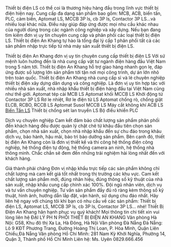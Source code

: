 Thiết bị điện LS có thể coi là thương hiệu hàng đầu trong lĩnh vực thiết bị điện hiện nay. Cung cấp đa dạng sản phẩm bao gồm: MCB, ACB, biến tần, PLC, cảm biến, Aptomat LS, MCCB 3P ls, cb 3P ls, Contactor 3P LS…và nhiều loại khác nữa. Điều này giúp đáp ứng được mọi nhu cầu khác nhau của người dùng trong các ngành công nghiệp và xây dựng.
Nếu bạn đang tìm kiếm đơn vị uy tín chuyên cung cấp và phân phối các loại thiết bị điện LS. Thiết bị điện An Khang tự hào là tổng đại lý cấp 1 phân phối tất cả các sản phẩm nhập trực tiếp từ nhà máy sản xuất thiết bị điện LS.

Thiết bị điện An Khang đơn vị uy tín chuyên cung cấp thiết bị điện LS
Với sứ mệnh luôn hướng đến là nhà cung cấp vật tư ngành điện hàng đầu Việt Nam trong 5 năm tới. Thiết bị điện An Khang hỗ trợ giao hàng nhanh gọn lẹ, đáp ứng được số lượng lớn sản phẩm tới tận nơi mọi công trình, dự án lớn nhỏ trên toàn quốc.
Thiết bị điện An Khang nhà cung cấp sỉ và lẻ chuyên nghiệp thiết bị điện xây dựng dân dụng và công nghiệp. Là đơn vị uy tín hợp tác với nhiều nhà sản xuất, nhà nhập khẩu thiết bị điện hàng đầu tại Việt Nam cũng như thế giới. 
Aptomat tép cài MCB LS
Aptomat khối MCCB LS
Khởi động từ Contactor 3P LS
Rơ le nhiệt, Rơ le điện từ LS
Aptomat chống rò, chống giật ELCB, RCBO, RCCB LS
Aptomat Susol MCCB LS
Máy cắt không khí ACB LS
[Biến Tần LS](https://thietbidienankhang.vn/thiet-bi-dien-cong-nghiep/thiet-bi-dien-ls.html)
Thiết bị chống sét lan truyền LS
Bộ điều khiển PLC

Dịch vụ chuyên nghiệp
Cam kết đảm bảo chất lượng sản phẩm phân phối đến khách hàng đều được quản lý chặt chẽ từ khâu đầu tiên chọn sản phẩm, chọn nhà sản xuất, chọn nhà nhập khẩu đến sự chu đáo trong khâu dịch vụ, bảo hành, hậu mãi, bảo trì bảo dưỡng sản phẩm.
Bên cạnh đó, thiết bị điện An Khang còn là đơn vị thiết kế và thi công hệ thống điện công nghiệp, hệ thống điện tự động, hệ thống camera an ninh, hệ thống nhà thông minh. Chắc chắn sẽ đem đến những trải nghiệm hài lòng nhất đến với khách hàng.

Giá thành phải chăng
Đơn vị nhập khẩu trực tiếp các sản phẩm không chỉ chất lượng mà cam kết giá tốt nhất trong thị trường các khu vực. Cam kết chất lượng sản phẩm mới, đúng nhãn hiệu, đúng thông số kỹ thuật của nhà sản xuất, nhập khẩu cung cấp chính xác 100%.
Đội ngũ nhân viên, dịch vụ và tư vấn chuyên nghiệp. Tư vấn sản phẩm đầy đủ rõ ràng kèm thông số kỹ thuật, hình ảnh, hướng dẫn lắp đặt, vận hành, sử dụng chu đáo nhất.
Hãy liên hệ ngay với chúng tôi khi bạn có nhu cầu về các sản phẩm: Thiết bị điện LS, Aptomat LS, MCCB 3P ls, cb 3P ls, Contactor 3P LS… nhé! Thiết Bị Điện An Khang hân hạnh phục vụ quý khách!
Mọi thông tin chi tiết xin vui lòng liên hệ
ĐẠI LÝ PH N PHỐI THIẾT BỊ ĐIỆN AN KHANG
Văn phòng Hà Nội: G58, Khu đô thị Xa La, Hà Đông, Hà Nội
Văn phòng Đà Nẵng Đà Nẵng: Lô 9 KĐT Phương Trang, Đường Hoàng Thị Loan, P. Hòa Minh, Quận Liên Chiểu,Đà Nẵng
Văn phòng Hồ Chí Minh: 281 Nam Kỳ Khởi Nghĩa, Phường 14, Quận 3, Thành phố Hồ Chí Minh
Liên hệ: Ms. Uyên 0829.666.456

